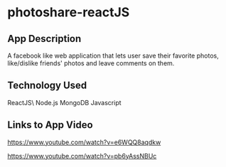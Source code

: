 # photoshare-reactJS

## App Description
A facebook like web application that lets user save their favorite photos, like/dislike friends' photos and leave comments on them. 

## Technology Used
ReactJS\\
Node.js
MongoDB
Javascript

## Links to App Video

https://www.youtube.com/watch?v=e6WQQ8aqdkw

https://www.youtube.com/watch?v=pb6yAssNBUc

